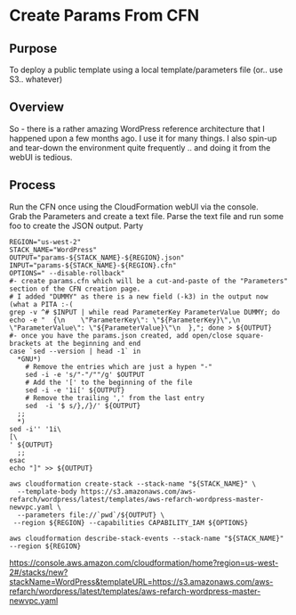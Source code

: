 # Create Params From CFN

## Purpose 
To deploy a public template using a local template/parameters file (or.. use S3.. whatever) 

## Overview
So - there is a rather amazing WordPress reference architecture that I happened upon a few months ago.  I use it for many things.  I also spin-up and tear-down the environment quite frequently .. and doing it from the webUI is tedious.

## Process
Run the CFN once using the CloudFormation webUI via the console.  
Grab the Parameters and create a text file.
Parse the text file and run some foo to create the JSON output.
Party

```
REGION="us-west-2"   
STACK_NAME="WordPress"  
OUTPUT="params-${STACK_NAME}-${REGION}.json"  
INPUT="params-${STACK_NAME}-${REGION}.cfn"  
OPTIONS=" --disable-rollback"  
#- create params.cfn which will be a cut-and-paste of the "Parameters" section of the CFN creation page.  
# I added "DUMMY" as there is a new field (-k3) in the output now (what a PITA :-(
grep -v ^# $INPUT | while read ParameterKey ParameterValue DUMMY; do echo -e "  {\n    \"ParameterKey\": \"${ParameterKey}\",\n    \"ParameterValue\": \"${ParameterValue}\"\n  },"; done > ${OUTPUT}  
#- once you have the params.json created, add open/close square-brackets at the beginning and end  
case `sed --version | head -1` in  
  *GNU*)  
    # Remove the entries which are just a hypen "-"
    sed -i -e 's/"-"/""/g' $OUTPUT
    # Add the '[' to the beginning of the file  
    sed -i -e '1i[' ${OUTPUT}  
    # Remove the trailing ',' from the last entry
    sed  -i '$ s/},/}/' ${OUTPUT}
  ;;
  *)
sed -i'' '1i\
[\
' ${OUTPUT}
  ;;
esac
echo "]" >> ${OUTPUT}

aws cloudformation create-stack --stack-name "${STACK_NAME}" \
  --template-body https://s3.amazonaws.com/aws-refarch/wordpress/latest/templates/aws-refarch-wordpress-master-newvpc.yaml \
  --parameters file://`pwd`/${OUTPUT} \
 --region ${REGION} --capabilities CAPABILITY_IAM ${OPTIONS}

aws cloudformation describe-stack-events --stack-name "${STACK_NAME}" --region ${REGION}
```



https://console.aws.amazon.com/cloudformation/home?region=us-west-2#/stacks/new?stackName=WordPress&templateURL=https://s3.amazonaws.com/aws-refarch/wordpress/latest/templates/aws-refarch-wordpress-master-newvpc.yaml
